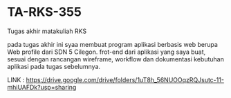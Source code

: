 # TA-RKS-355
Tugas akhir matakuliah RKS

pada tugas akhir ini syaa membuat program aplikasi berbasis web berupa Web profile dari SDN 5 Cilegon.
frot-end dari aplikasi yang saya buat, sesuai dengan rancangan wireframe, workflow dan dokumentasi kebutuhan aplikasi pada tugas sebelumnya.

LINK : https://drive.google.com/drive/folders/1uT8h_56NUOOqzRQJsutc-11-mhiUAFDk?usp=sharing
